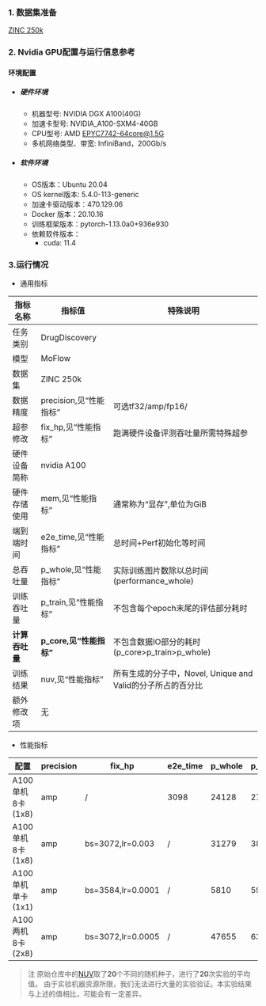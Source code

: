 ### 1. 数据集准备

[ZINC 250k](../../benchmarks/moflow/pytorch/README.md#dataset) 

### 2. Nvidia GPU配置与运行信息参考
#### 环境配置
- ##### 硬件环境
    - 机器型号: NVIDIA DGX A100(40G) 
    - 加速卡型号: NVIDIA_A100-SXM4-40GB
    - CPU型号: AMD EPYC7742-64core@1.5G
    - 多机网络类型、带宽: InfiniBand，200Gb/s
    
- ##### 软件环境
   - OS版本：Ubuntu 20.04
   - OS kernel版本: 5.4.0-113-generic
   - 加速卡驱动版本：470.129.06
   - Docker 版本：20.10.16
   - 训练框架版本：pytorch-1.13.0a0+936e930
   - 依赖软件版本：
     - cuda: 11.4
   

### 3.运行情况

* 通用指标

| 指标名称       | 指标值                  | 特殊说明                                                    |
| -------------- | ----------------------- | ----------------------------------------------------------- |
| 任务类别       | DrugDiscovery           |                                                             |
| 模型           | MoFlow                  |                                                             |
| 数据集         | ZINC 250k               |                                                             |
| 数据精度       | precision,见“性能指标”  | 可选tf32/amp/fp16/                                          |
| 超参修改       | fix_hp,见“性能指标”     | 跑满硬件设备评测吞吐量所需特殊超参                          |
| 硬件设备简称   | nvidia A100             |                                                             |
| 硬件存储使用   | mem,见“性能指标”        | 通常称为“显存”,单位为GiB                                    |
| 端到端时间     | e2e_time,见“性能指标”   | 总时间+Perf初始化等时间                                     |
| 总吞吐量       | p_whole,见“性能指标”    | 实际训练图片数除以总时间(performance_whole)                 |
| 训练吞吐量     | p_train,见“性能指标”    | 不包含每个epoch末尾的评估部分耗时                           |
| **计算吞吐量** | **p_core,见“性能指标”** | 不包含数据IO部分的耗时(p_core>p_train>p_whole)              |
| 训练结果       | nuv,见“性能指标”        | 所有生成的分子中，Novel, Unique and Valid的分子所占的百分比 |
| 额外修改项     | 无                      |                                                             |

* 性能指标

| 配置              | precision | fix_hp            | e2e_time | p_whole | p_train | p_core | final_nuv | mem       |
| ----------------- | --------- | ----------------- | -------- | ------- | ------- | ------ | --------- | --------- |
| A100单机8卡(1x8)  | amp       | /                 | 3098     | 24128   | 27514   | 30696  | 78.4      | 11.8/40.0 |
| A100单机8卡(1x8)  | amp       | bs=3072,lr=0.003  | /        | 31279   | 38043   | 46823  | 76.1      | 34.6/40.0 |
| A100单机单卡(1x1) | amp       | bs=3584,lr=0.0001 | /        | 5810    | 5992    | 6387   | /         | 37.9/40.0 |
| A100两机8卡(2x8)  | amp       | bs=3072,lr=0.0005 | /        | 47655   | 63957   | 90228  | /         | 34.5/40.0 |



> 注
> 原始仓库中的[NUV](https://github.com/NVIDIA/DeepLearningExamples/tree/master/PyTorch/DrugDiscovery/MoFlow#results)取了**20**个不同的随机种子，进行了**20**次实验的平均值。
> 由于实验机器资源所限，我们无法进行大量的实验验证。本实验结果与上述的值相比，可能会有一定差异。

